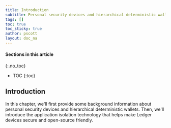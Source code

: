 ```yaml
---
title: Introduction
subtitle: Personal security devices and hierarchical deterministic wallets
tags: []
toc: true
toc_sticky: true
author: pscott
layout: doc_na
---
```


#### Sections in this article
{:.no_toc}
* TOC
{:toc}

## Introduction

In this chapter, we'll first provide some background information about personal security devices and hierarchical deterministic wallets. Then, we'll introduce the application isolation technology that helps make Ledger devices secure and open-source friendly.

